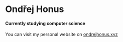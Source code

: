 <h1>Ondřej Honus</h1>

<h4>Currently studying computer science</h4>

You can visit my personal website on [ondrejhonus.xyz](https://ondrejhonus.xyz)